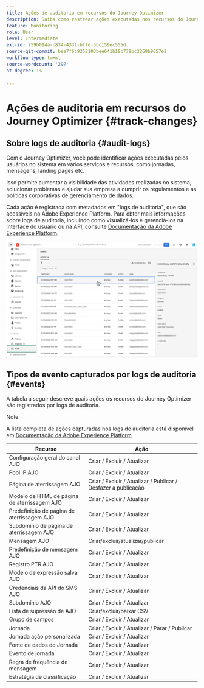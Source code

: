```yaml
---
title: Ações de auditoria em recursos do Journey Optimizer
description: Saiba como rastrear ações executadas nos recursos do Journey Optimizer.
feature: Monitoring
role: User
level: Intermediate
exl-id: 759b014a-c834-4331-bffd-5bc159ec555d
source-git-commit: bea7f6b9352103bee641b18b779bc3269b9657e2
workflow-type: tm+mt
source-wordcount: '297'
ht-degree: 1%

---
```


# Ações de auditoria em recursos do Journey Optimizer {#track-changes}

## Sobre logs de auditoria {#audit-logs}

Com o Journey Optimizer, você pode identificar ações executadas pelos usuários no sistema em vários serviços e recursos, como jornadas, mensagens, landing pages etc.

Isso permite aumentar a visibilidade das atividades realizadas no sistema, solucionar problemas e ajudar sua empresa a cumprir os regulamentos e as políticas corporativas de gerenciamento de dados.

Cada ação é registrada com metadados em &quot;logs de auditoria&quot;, que são acessíveis no Adobe Experience Platform. Para obter mais informações sobre logs de auditoria, incluindo como visualizá-los e gerenciá-los na interface do usuário ou na API, consulte [Documentação da Adobe Experience Platform](https://experienceleague.adobe.com/docs/experience-platform/landing/governance-privacy-security/audit-logs/overview.html).

![](assets/audit-logs.png)

## Tipos de evento capturados por logs de auditoria {#events}

A tabela a seguir descreve quais ações os recursos do Journey Optimizer são registrados por logs de auditoria.

>[!NOTE]
>
>A lista completa de ações capturadas nos logs de auditoria está disponível em [Documentação da Adobe Experience Platform](https://experienceleague.adobe.com/docs/experience-platform/landing/governance-privacy-security/audit-logs/overview.html#category).

| Recurso | Ação |
|-----------|------------------|
| Configuração geral do canal AJO | Criar / Excluir / Atualizar |
| Pool IP AJO | Criar / Excluir / Atualizar |
| Página de aterrissagem AJO | Criar / Excluir / Atualizar / Publicar / Desfazer a publicação |
| Modelo de HTML de página de aterrissagem AJO | Criar / Excluir / Atualizar |
| Predefinição de página de aterrissagem AJO | Criar / Excluir / Atualizar |
| Subdomínio de página de aterrissagem AJO | Criar / Excluir / Atualizar |
| Mensagem AJO | Criar/excluir/atualizar/publicar |
| Predefinição de mensagem AJO | Criar / Excluir / Atualizar |
| Registro PTR AJO | Criar / Excluir / Atualizar |
| Modelo de expressão salva AJO | Criar / Excluir / Atualizar |
| Credenciais da API do SMS AJO | Criar / Excluir / Atualizar |
| Subdomínio AJO | Criar / Excluir / Atualizar |
| Lista de supressão de AJO | Criar/excluir/baixar CSV |
| Grupo de campos | Criar / Excluir / Atualizar |
| Jornada | Criar / Excluir / Atualizar / Parar / Publicar |
| Jornada ação personalizada | Criar / Excluir / Atualizar |
| Fonte de dados do Jornada | Criar / Excluir / Atualizar |
| Evento de jornada | Criar / Excluir / Atualizar |
| Regra de frequência de mensagem | Criar / Excluir / Atualizar |
| Estratégia de classificação | Criar / Excluir / Atualizar |
